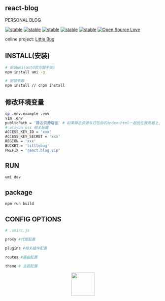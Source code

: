 ## react-blog
PERSONAL BLOG


[![stable](http://littlebug.oss-cn-beijing.aliyuncs.com/www.littlebug.vip/build-passing.svg)](https://github.com/wanchaochao/react-blog)
[![stable](https://img.shields.io/badge/react--blog-active-brightgreen.svg)](https://github.com/wanchaochao/react-blog)
[![stable](https://img.shields.io/badge/api-golang-blue.svg)](https://github.com/wanchaochao/blog_api)
[![stable](https://img.shields.io/badge/umi-%5E2.3.5-blue.svg)](https://umijs.org/)
[![stable](https://img.shields.io/badge/ant--design-%5E3.0.0-blue.svg)](https://ant.design/index-cn)
[![Open Source Love](https://badges.frapsoft.com/os/v1/open-source.svg?v=103)](https://github.com/wanchaochao)

online project: 
<a href="www.littlebug.vip" target="_blank">Little Bug</a>

## INSTALL(安装)
```bash
# 安装umi(antd官方脚手架)
npm install umi -g
```

```bash
# 安装依赖
npm install // cnpm install
```


## 修改环境变量
```bash
cp .env.example .env
vim .env
publicPath = '静态资源路径' # 如果静态资源与打包后的index.html一起放在服务器上,不需要cdn、oss等加速可以忽略这一步
# aliyun oss 相关配置
ACCESS_KEY_ID = 'xxx'
ACCESS_KEY_SECRET = 'xxx'
REGION = 'xxx'
BUCKET = 'littlebug'
PREFIX = 'react.blog.vip'
```

## RUN
```bash
umi dev 
```

## package
```bash
npm run build
```

## CONFIG OPTIONS
```bash
# .umirc.js

proxy #代理配置

plugins #相关插件配置

routes #路由配置

theme # 主题配置

```

<p align="center">
	<a href="https:www.littlebug.vip">
		<img src="http://littlebug.oss-cn-beijing.aliyuncs.com/www.littlebug.vip/favicon.ico" width="75">
	</a>
</p>

